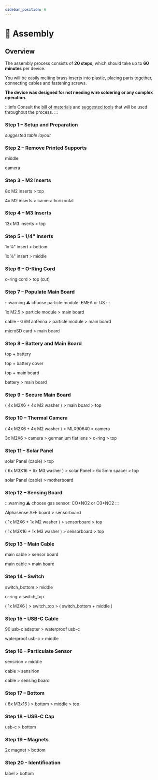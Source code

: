```yaml
---
sidebar_position: 6
---
```


# 🧩 Assembly

## Overview

The assembly process consists of **20 steps**, which should take up to **60 minutes** per device.

You will be easily melting brass inserts into plastic, placing parts together, connecting cables and fastening screws.

**The device was designed for not needing wire soldering or any complex operation.**

:::info
Consult the [bill of materials](bom) and [suggested tools](tools) that will be used throughout the process.
:::

### Step 1 – Setup and Preparation

_suggested table layout_

### Step 2 – Remove Printed Supports

middle

camera

### Step 3 – M2 Inserts

8x M2 inserts > top

4x M2 inserts > camera horizontal

### Step 4 – M3 Inserts

13x M3 inserts > top

### Step 5 – 1/4" Inserts

1x ¼" insert > bottom

1x ¼" insert > middle

### Step 6 – O-Ring Cord

o-ring cord > top (cut)

### Step 7 – Populate Main Board

:::warning
⚠️ choose particle module: EMEA or US
:::

1x M2.5 > particle module > main board

cable - GSM antenna > particle module > main board

microSD card > main board

### Step 8 – Battery and Main Board

top + battery

top + battery cover

top + main board

battery > main board

### Step 9 – Secure Main Board

( 4x M2X6 + 4x M2 washer ) > main board > top

### Step 10 – Thermal Camera

( 4x M2X6 + 4x M2 washer ) > MLX90640 > camera

3x M2X6 > camera > germanium flat lens > o-ring > top

### Step 11 – Solar Panel

solar Panel (cable) > top

( 6x M3X16 + 6x M3 washer ) > solar Panel > 6x 5mm spacer > top

solar Panel (cable) > motherboard

### Step 12 – Sensing Board

:::warning
⚠️ choose gas sensor: CO+NO2 or O3+NO2
:::

Alphasense AFE board > sensorboard

( 1x M2X6 + 1x M2 washer ) > sensorboard > top

( 1x M3X16 + 1x M3 washer ) > sensorboard > top

### Step 13 – Main Cable

main cable > sensor board

main cable > main board

### Step 14 – Switch

switch_bottom > middle

o-ring > switch_top

( 1x M2X6 ) > switch_top > ( switch_bottom + middle )

### Step 15 – USB-C Cable

90 usb-c adapter > waterproof usb-c

waterproof usb-c > middle

### Step 16 – Particulate Sensor

sensirion > middle

cable > sensirion

cable > sensing board

### Step 17 – Bottom

( 6x M3x16 ) > bottom > middle > top

### Step 18 – USB-C Cap

usb-c > bottom

### Step 19 – Magnets

2x magnet > bottom

### Step 20 - Identification

label > bottom
